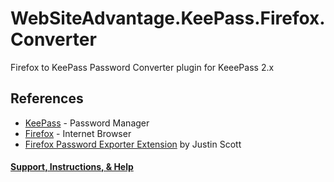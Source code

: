 # WebSiteAdvantage.KeePass.Firefox.Converter
Firefox to KeePass Password Converter plugin for KeeePass 2.x

## References
* [KeePass](http://keepass.info/help/v2_dev/plg_index.html) - Password Manager
* [Firefox](http://www.mozilla.com) - Internet Browser
* [Firefox Password Exporter Extension](https://addons.mozilla.org/en-US/firefox/addon/2848) by Justin Scott

#### [Support, Instructions, & Help](https://websiteadvantage.com.au/Firefox-KeePass-Password-Import)
